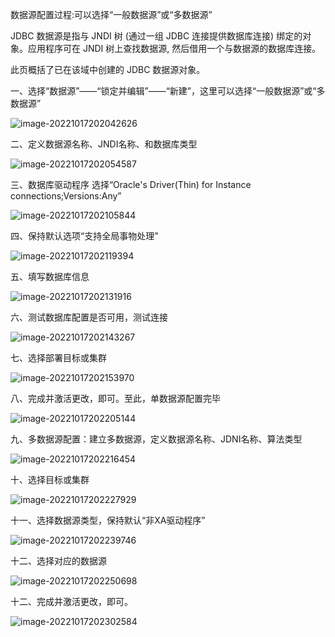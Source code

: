数据源配置过程:可以选择“一般数据源”或“多数据源”

 

JDBC 数据源是指与 JNDI 树 (通过一组 JDBC 连接提供数据库连接) 绑定的对象。应用程序可在 JNDI 树上查找数据源, 然后借用一个与数据源的数据库连接。

此页概括了已在该域中创建的 JDBC 数据源对象。

一、选择“数据源”——“锁定并编辑”——“新建”，这里可以选择“一般数据源”或“多数据源”

![image-20221017202042626](../../../Image/image-20221017202042626.png)

二、定义数据源名称、JNDI名称、和数据库类型

![image-20221017202054587](../../../Image/image-20221017202054587.png)

三、数据库驱动程序  选择“Oracle's Driver(Thin) for Instance connections;Versions:Any”

![image-20221017202105844](../../../Image/image-20221017202105844.png)

四、保持默认选项“支持全局事物处理”

![image-20221017202119394](../../../Image/image-20221017202119394.png)

五、填写数据库信息

![image-20221017202131916](../../../Image/image-20221017202131916.png)

六、测试数据库配置是否可用，测试连接

![image-20221017202143267](../../../Image/image-20221017202143267.png)

七、选择部署目标或集群

![image-20221017202153970](../../../Image/image-20221017202153970.png)

八、完成并激活更改，即可。至此，单数据源配置完毕

![image-20221017202205144](../../../Image/image-20221017202205144.png)

九、多数据源配置：建立多数据源，定义数据源名称、JDNI名称、算法类型

![image-20221017202216454](../../../Image/image-20221017202216454.png)

十、选择目标或集群

![image-20221017202227929](../../../Image/image-20221017202227929.png)

十一、选择数据源类型，保持默认“非XA驱动程序”

![image-20221017202239746](../../../Image/image-20221017202239746.png)

十二、选择对应的数据源

![image-20221017202250698](../../../Image/image-20221017202250698.png)

十二、完成并激活更改，即可。

![image-20221017202302584](../../../Image/image-20221017202302584.png)

